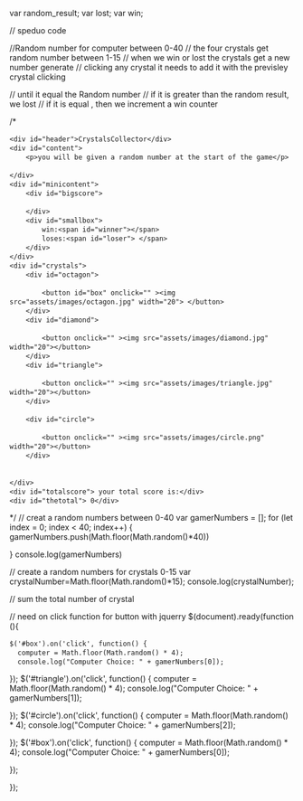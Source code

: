 var random_result;
var lost;
var win;






// speduo code

//Random number for computer between 0-40 
// the four crystals get random number between 1-15 
// when we win or lost the crystals get a new number generate
// clicking any crystal it needs to add it with the previsley crystal clicking

// until it equal the  Random number
// if it is greater than the random result, we lost 
// if it is equal , then we increment a win counter

/*
  <div id="container">

    <div id="header">CrystalsCollector</div>
    <div id="content"> 
        <p>you will be given a random number at the start of the game</p>

    </div>
    <div id="minicontent">
        <div id="bigscore"> 

        </div>
        <div id="smallbox">
            win:<span id="winner"></span>
            loses:<span id="loser"> </span>
        </div>
    </div>
    <div id="crystals">
        <div id="octagon">
           
            <button id="box" onclick="" ><img src="assets/images/octagon.jpg" width="20"> </button>
        </div>
        <div id="diamond">
         
            <button onclick="" ><img src="assets/images/diamond.jpg" width="20"></button>
        </div>
        <div id="triangle">
        
            <button onclick="" ><img src="assets/images/triangle.jpg" width="20"></button>
        </div>
        
        <div id="circle">
           
            <button onclick="" ><img src="assets/images/circle.png" width="20"></button>
        </div>


    </div>
    <div id="totalscore"> your total score is:</div>
    <div id="thetotal"> 0</div>


 */
// creat a random numbers between 0-40
var gamerNumbers = [];
for (let index = 0; index < 40; index++) {
    gamerNumbers.push(Math.floor(Math.random()*40))
    
}
console.log(gamerNumbers)

// create a random numbers for crystals 0-15
var crystalNumber=Math.floor(Math.random()*15);
console.log(crystalNumber);

// sum the total number of crystal 

// need on click function for button with jquerry
$(document).ready(function (){
   
    
    
    
    $('#box').on('click', function() {
      computer = Math.floor(Math.random() * 4); 
      console.log("Computer Choice: " + gamerNumbers[0]);
      
  });
  $('#triangle').on('click', function() {
    computer = Math.floor(Math.random() * 4); 
    console.log("Computer Choice: " + gamerNumbers[1]);
    
});
$('#circle').on('click', function() {
    computer = Math.floor(Math.random() * 4); 
    console.log("Computer Choice: " + gamerNumbers[2]);
    
});
$('#box').on('click', function() {
    computer = Math.floor(Math.random() * 4); 
    console.log("Computer Choice: " + gamerNumbers[0]);
    
});
    
});


